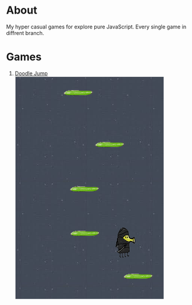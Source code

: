 # About

My hyper casual games for explore pure JavaScript. Every single game in diffrent branch.

# Games

1. [Doodle Jump](https://github.com/sametkoyuncu/hyper-casual-games-with-js/tree/1-doodle-jump) <br />
   ![Doodle Jump Image](https://github.com/sametkoyuncu/hyper-casual-games-with-js/blob/1-doodle-jump/screenshots/doodle-jump-screenshot-1.png?raw=true)
